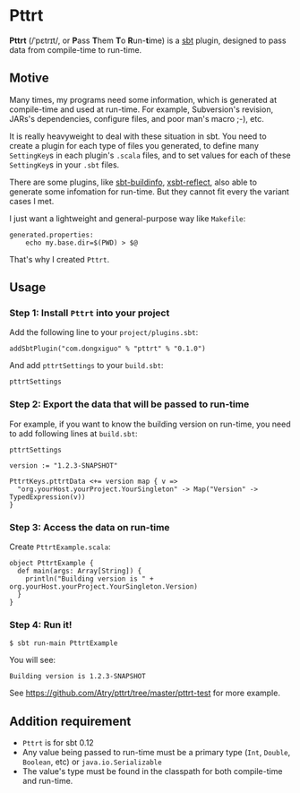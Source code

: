 # Pttrt

**Pttrt** (/ˈpɛtrɪt/, or **P**ass **T**hem **T**o **R**un-**t**ime) is a [sbt](http://www.scala-sbt.org/) plugin,
designed to pass data from compile-time to run-time.

## Motive

Many times, my programs need some information, which is generated at compile-time and used at run-time.
For example, Subversion's revision, JARs's dependencies, configure files, and poor man's macro ;-), etc.

It is really heavyweight to deal with these situation in sbt.
You need to create a plugin for each type of files you generated,
to define many `SettingKey`s in each plugin's `.scala` files,
and to set values for each of these `SettingKey`s in your `.sbt` files.

There are some plugins, like [sbt-buildinfo](https://github.com/sbt/sbt-buildinfo), [xsbt-reflect](https://github.com/ritschwumm/xsbt-reflect),
also able to generate some infomation for run-time. But they cannot fit every the variant cases I met.

I just want a lightweight and general-purpose way like `Makefile`:

    generated.properties:
    	echo my.base.dir=$(PWD) > $@

That's why I created `Pttrt`.

## Usage

### Step 1: Install `Pttrt` into your project

Add the following line to your `project/plugins.sbt`:

    addSbtPlugin("com.dongxiguo" % "pttrt" % "0.1.0")

And add `pttrtSettings` to your `build.sbt`:

    pttrtSettings

### Step 2: Export the data that will be passed to run-time

For example, if you want to know the building version on run-time,
you need to add following lines at `build.sbt`:

    pttrtSettings
    
    version := "1.2.3-SNAPSHOT"
    
    PttrtKeys.pttrtData <+= version map { v =>
      "org.yourHost.yourProject.YourSingleton" -> Map("Version" -> TypedExpression(v))
    }

### Step 3: Access the data on run-time

Create `PttrtExample.scala`:

    object PttrtExample {
      def main(args: Array[String]) {
        println("Building version is " + org.yourHost.yourProject.YourSingleton.Version)
      }
    }

### Step 4: Run it!

    $ sbt run-main PttrtExample

You will see:

    Building version is 1.2.3-SNAPSHOT

See https://github.com/Atry/pttrt/tree/master/pttrt-test for more example.

## Addition requirement

 * `Pttrt` is for sbt 0.12
 * Any value being passed to run-time must be a primary type (`Int`, `Double`, `Boolean`, etc) or `java.io.Serializable`
 * The value's type must be found in the classpath for both compile-time and run-time.